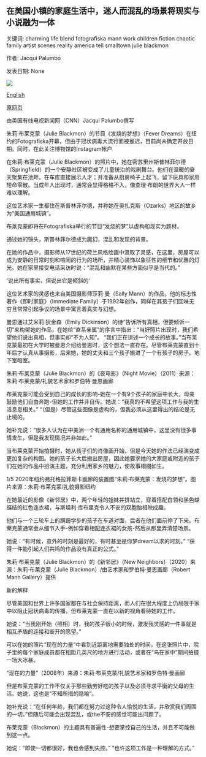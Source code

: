 ## 在美国小镇的家庭生活中，迷人而混乱的场景将现实与小说融为一体

关键词: charming life blend fotografiska mann work children fiction chaotic family artist scenes reality america tell smalltown julie blackmon

作者: Jacqui Palumbo

发表日期: None

![](https://cdn.cnn.com/cnnnext/dam/assets/200408163510-04-julie-blackmon-home-super-tease.jpg)

[English](Charming%2C%20chaotic%20scenes%20of%20family%20life%20in%20small-town%20America%20blend%20reality%20with%20fiction.md)

[原网页](https://edition.cnn.com/style/article/julie-blackmon-fotografiska-fever-dreams/index.html)

由美国有线电视新闻网（CNN）Jacqui Palumbo撰写

朱莉·布莱克蒙（Julie Blackmon）的节目《发烧的梦想》（Fever Dreams）在纽约的Fotografiska开幕，但由于冠状病毒大流行而被推迟，目前尚未确定开放日期。同时，在此关注博物馆的Instagram帐户

在朱莉·布莱克蒙（Julie Blackmon）的照片中，她在密苏里州斯普林菲尔德（Springfield）的一个安静社区被变成了儿童统治的戏剧舞台。他们在温暖的夏天聚集在池畔。在车库直接展示人才；并准备从厨房椅子上起飞，留下玩具和家用短命零散。当成年人出现时，通常会显得格格不入，像查理·布朗的世界大人一样难以理解。

这位艺术家一生都住在斯普林菲尔德，并称她在奥扎克斯（Ozarks）地区的故乡为“美国通用城镇”。

布莱克蒙即将在Fotografiska举行的节目“发烧的梦”以虚构和现实为题材。

通过她的镜头，斯普林菲尔德成为魔幻，混乱和发现的背景。

在她的作品中，摄影师从17世纪的荷兰风格绘画中汲取了灵感，在这里，房屋可以成为安静的日常时刻和喧闹的行为的场所，并精心装饰以象征性的细节和优雅的灯光。她在家里接受电话采访时说：“混乱和幽默在某些方面似乎是当代的。”

'说出所有事实，但说出它是倾斜的'

这位艺术家的灵感也来自美国摄影师莎莉·曼（Sally Mann）的作品，他的标志性著作《即时家庭》（Immediate Family）于1992年创作，同样在其孩子们回味无穷且常常引起争议的场景中寓言着真实与幻想。

曼恩通过艾米莉·狄金森（Emily Dickinson）的诗“告诉所有真相，但要倾诉一切”来构架她的作品，在她给“直系亲属”的序言中指出：“当好照片出现时，我们希望他们说出真相，但事实却“不为人知”。 “我们正在讲述一个成长的故事。”当布莱克蒙最初在大学时被曼恩介绍给曼恩时，这个想法一直存在。尽管布莱克蒙直到十年后才认真从事摄影，后来她，她的丈夫和三个孩子搬进了一个有孩子的房子。地下室暗室。

朱莉·布莱克蒙（Julie Blackmon）的《夜电影》（Night Movie）（2011）来源：朱莉·布莱克蒙/礼貌艺术家和罗伯特·曼恩画廊

布莱克蒙可能会受到自己的成长的影响-她在一个有9个孩子的家庭中长大，母亲鼓励他们自由奔跑-但她的工作并非自传。她说：“我真的不希望这项工作与我的生活息息相关。” “（但是）尽管这些图像是虚构的，但我必须从这里得出的结论是无止境的。

她补充说：“很多人认为在中美洲一个有通用名称的通用城镇中，这里没有很多事情发生，但是我发现情况并非如此。”

当布莱克蒙开始拍摄时，她从孩子们的肖像画开始，但是今天她的作法已经演变成更加复杂的构图。她的孩子长大后搬出房屋，因此她要求她的大家庭或附近的孩子们在她的作品中扮演主题，充分利用家乡的魅力，使故事栩栩如生。









1/5 2020年纽约弗托格拉菲斯卡画廊的装置图“朱莉·布莱克蒙：发烧的梦想”。图片来源：朱莉·布莱克蒙/礼貌摄影纽约

在她最近的影像《新邻居》中，两个年轻的姐妹并排站立，穿着搭配白领和黑色蝴蝶结的红色连衣裙，与斯坦利·库布里克令人不安的双胞胎相映成趣。

他们与一个三轮车上的蹒跚学步的孩子在车道对面，后者在他们面前停了下来。布莱克蒙通常会从细节入手-例如穿着相配连衣裙的女孩-然后从那里弄清楚场景。

她说：“有时候，意外的时刻是最好的，有时甚至是你梦dream以求的时刻。” “获得一件能引起人们共鸣的作品没有真正的公式。”

朱莉·布莱克蒙（Julie Blackmon）的《新邻居》（New Neighbors）（2020）来源：朱莉·布莱克蒙（Julie Blackmon）/由艺术家和罗伯特·曼恩画廊（Robert Mann Gallery）提供

新的解释

尽管美国和世界上许多国家都在与社会保持距离，而人们在很大程度上仍局限于家中以阻止冠状病毒的传播，但布莱克蒙一直在以新的视角看待她的工作。

她说：“当我刚开始（照相）时，我的孩子很小的时候，激发我灵感的一件事就是相互矛盾的连接和断开的愿望。”

可以在她的照片“现在的力量”中看到近距离地需要独处的时间，在这张照片中，院子里的每个家庭成员都在相距几英尺的地方进行活动，或者在“鸟在家中”期间拍摄一场大冰暴。

“现在的力量”（2008年）来源：朱莉·布莱克蒙/礼貌艺术家和罗伯特·曼画廊

但是布莱克蒙的工作不仅关乎那些勤劳好吃的孩子以及必须寻求平衡的父母的生活。她说，这也是“不知所措的隐喻”。

她补充说：“在任何年龄，我们都在努力过这种令人愉悦的生活，并欣赏我们周围的一切。”但随后可能会出现混乱，或the不安的感觉可能出问题了。

布莱克蒙（Blackmon）的主题具有普遍性-想要掌控自己的生活，并且不可能做到这一点。

她说：“即使一切都很好，我也会感到失控。” “也许这项工作是一种理解的方式。”